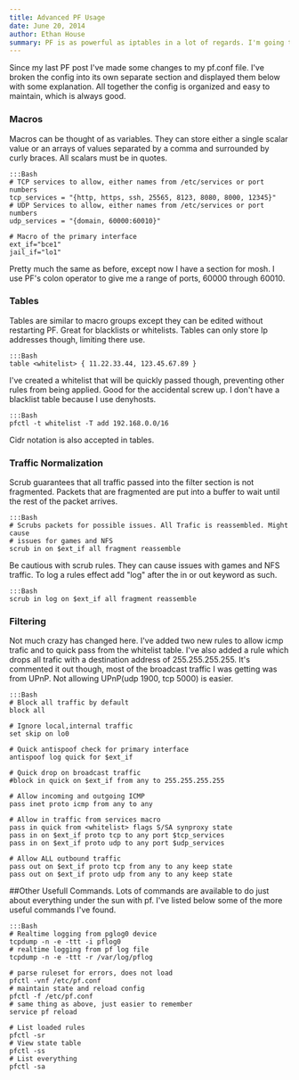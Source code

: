 ```yaml
---
title: Advanced PF Usage
date: June 20, 2014
author: Ethan House
summary: PF is as powerful as iptables in a lot of regards. I'm going to beak down many of the additions I've made since I last posted about PF. This is more or less just a breakdown of my current running pf config.
---
```


Since my last PF post I've made some changes to my pf.conf file. I've broken the
config into its own separate section and displayed them below with some
explanation. All together the config is organized and easy to maintain, which is
always good.

### Macros

Macros can be thought of as variables. They can store either a single scalar value
or an arrays of values separated by a comma and surrounded by curly braces. All
scalars must be in quotes.

	:::Bash
	# TCP services to allow, either names from /etc/services or port numbers
	tcp_services = "{http, https, ssh, 25565, 8123, 8080, 8000, 12345}"
	# UDP Services to allow, either names from /etc/services or port numbers
	udp_services = "{domain, 60000:60010}"

	# Macro of the primary interface
	ext_if="bce1"
	jail_if="lo1"

Pretty much the same as before, except now I have a section for mosh. I use PF's
colon operator to give me a range of ports, 60000 through 60010.

### Tables

Tables are similar to macro groups except they can be edited without restarting
PF. Great for blacklists or whitelists. Tables can only store Ip addresses though,
limiting there use.

	:::Bash
	table <whitelist> { 11.22.33.44, 123.45.67.89 }

I've created a whitelist that will be quickly passed though, preventing other rules
from being applied. Good for the accidental screw up. I don't have a blacklist
table because I use denyhosts.  

	:::Bash
    pfctl -t whitelist -T add 192.168.0.0/16

Cidr notation is also accepted in tables.


### Traffic Normalization

Scrub guarantees that all traffic passed into the filter section is not fragmented. Packets
that are fragmented are put into a buffer to wait until the rest of the packet arrives.

	:::Bash
	# Scrubs packets for possible issues. All Trafic is reassembled. Might cause
	# issues for games and NFS
	scrub in on $ext_if all fragment reassemble

Be cautious with scrub rules. They can cause issues with games and NFS traffic.
To log a rules effect add "log" after the in or out keyword as such.

	:::Bash
	scrub in log on $ext_if all fragment reassemble

### Filtering

Not much crazy has changed here. I've added two new rules to allow icmp trafic and to
quick pass from the whitelist table. I've also added a rule which drops all
trafic with a destination address of 255.255.255.255. It's commented it out though,
most of the broadcast traffic I was getting was from UPnP. Not allowing
UPnP(udp 1900, tcp 5000) is easier.

	:::Bash
	# Block all traffic by default
	block all

	# Ignore local,internal traffic
	set skip on lo0

	# Quick antispoof check for primary interface
	antispoof log quick for $ext_if

	# Quick drop on broadcast traffic
	#block in quick on $ext_if from any to 255.255.255.255

	# Allow incoming and outgoing ICMP
	pass inet proto icmp from any to any

	# Allow in traffic from services macro
	pass in quick from <whitelist> flags S/SA synproxy state
	pass in on $ext_if proto tcp to any port $tcp_services
	pass in on $ext_if proto udp to any port $udp_services

	# Allow ALL outbound traffic
	pass out on $ext_if proto tcp from any to any keep state
	pass out on $ext_if proto udp from any to any keep state

##Other Usefull Commands.
Lots of commands are available to do just about everything under the sun with pf.
I've listed below some of the more useful commands I've found.

	:::Bash
	# Realtime logging from pglog0 device
	tcpdump -n -e -ttt -i pflog0
	# realtime logging from pf log file
	tcpdump -n -e -ttt -r /var/log/pflog

	# parse ruleset for errors, does not load
	pfctl -vnf /etc/pf.conf
	# maintain state and reload config
	pfctl -f /etc/pf.conf
	# same thing as above, just easier to remember
	service pf reload

	# List loaded rules
	pfctl -sr
	# View state table
	pfctl -ss
	# List everything
	pfctl -sa
